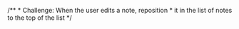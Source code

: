 /**
     * Challenge: When the user edits a note, reposition
     * it in the list of notes to the top of the list
     */